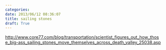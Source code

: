 ```yaml
---
categories: 
date: 2013/06/12 08:36:07
title: sailing stones
draft: True
---
```



http://www.core77.com/blog/transportation/scientist_figures_out_how_those_big-ass_sailing_stones_move_themselves_across_death_valley_25038.asp

